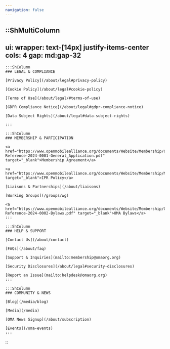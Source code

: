 ```yaml
---
navigation: false
---
```


::ShMultiColumn
---
ui:
    wrapper: text-[14px] justify-items-center
cols: 4
gap: md:gap-32
---
    :::ShColumn
    ### LEGAL & COMPLIANCE

    [Privacy Policy](/about/legal#privacy-policy)

    [Cookie Policy](/about/legal#cookie-policy)

    [Terms of Use](/about/legal/#terms-of-use)

    [GDPR Compliance Notice](/about/legal#gdpr-compliance-notice)

    [Data Subject Rights](/about/legal#data-subject-rights)
    
    :::

    :::ShColumn
    ### MEMBERSHIP & PARTICIPATION

    <a href="https://www.openmobilealliance.org/documents/Website/Membership/OMA-Reference-2024-0001-General_Application.pdf" target="_blank">Membership Agreement</a>

    <a href="https://www.openmobilealliance.org/documents/Website/Membership/Member_IPRGuidelines.pdf" target="_blank">IPR Policy</a>

    [Liaisons & Partnerships](/about/liaisons)

    [Working Groups](/groups/wg)

    <a href="https://www.openmobilealliance.org/documents/Website/Membership/OMA-Reference-2024-0002-Bylaws.pdf" target="_blank">OMA Bylaws</a>
    :::

    :::ShColumn
    ### HELP & SUPPORT

    [Contact Us](/about/contact)

    [FAQs](/about/faq)

    [Support & Inquiries](mailto:membership@omaorg.org)

    [Security Disclosures](/about/legal#security-disclosures)

    [Report an Issue](mailto:helpdesk@omaorg.org)
    :::

    :::ShColumn
    ### COMMUNITY & NEWS

    [Blog](/media/blog)

    [Media](/media)

    [OMA News Signup](/about/subscription)

    [Events](/oma-events)
    :::
::
